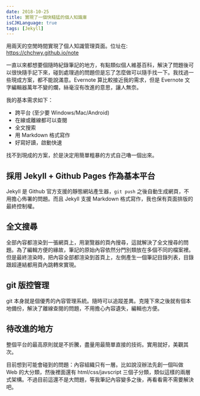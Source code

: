 ```yaml
---
date: 2018-10-25
title: 實現了一個快糙猛的個人知識庫
isCJKLanguage: true
tags: [Jekyll]
---
```


用兩天的空閒時間實現了個人知識管理頁面。位址在:
<https://chchwy.github.io/note>

一直以來都想要個隨時紀錄筆記的地方，有點類似個人維基百科，解決了問題後可以很快隨手記下來，碰到處理過的問題但是忘了怎麼做可以隨手找一下。我找過一些現成方案，都不能說滿意。Evernote 算比較接近我的需求，但是 Evernote 文字編輯器萬年不變的爛，絲毫沒有改進的意思，讓人無奈。

我的基本需求如下：

- 跨平台 (至少要 Windows/Mac/Android)
- 在線或離線都可以查閱
- 全文搜索
- 用 Markdown 格式寫作
- 好寫好讀，啟動快速

找不到現成的方案，於是決定用簡單粗暴的方式自己嚕一個出來。

## 採用 Jekyll + Github Pages 作為基本平台

Jekyll 是 Github 官方支援的靜態網站產生器，`git push` 之後自動生成網頁，不用擔心佈署的問題。而且 Jekyll 支援 Markdown 格式寫作，我也保有頁面排版的最終控制權。

## 全文搜尋

全部內容都渲染到一張網頁上，用瀏覽器的頁內搜尋，這就解決了全文搜尋的問題。為了編輯方便的緣故，筆記的原始內容依然分門別類放在多個不同的檔案裡。但是最終渲染時，把內容全部都渲染到首頁上，左側產生一個筆記目錄列表，目錄跟超連結都用頁內跳轉來實現。

## git 版控管理

git 本身就是個優秀的內容管理系統。隨時可以追蹤差異。克隆下來之後就有個本地備份，解決了離線查閱的問題，不用擔心內容遺失，編輯也方便。

## 待改進的地方

整個平台的最高原則就是不折騰，盡量用最簡單直接的技術。實用就好，美觀其次。

目前想到可能會碰到的問題：內容組織只有一層。比如說沒辦法先創一個叫做 Web 的大分類，然後裡面還有 html/css/javscript 三個子分類，類似這樣的兩層式架構。不過目前這還不是大問題，等我筆記內容變多之後，再看看需不需要解決吧。

